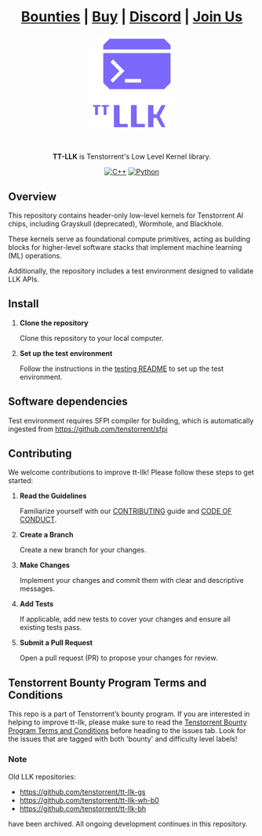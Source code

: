 <div align="center">
<h1>

[Bounties](https://github.com/tenstorrent/tt-llk/issues?q=is%3Aissue%20state%3Aopen%20label%3Abounty) | [Buy](https://tenstorrent.com/cards/) | [Discord](https://discord.gg/tvhGzHQwaj) | [Join Us](https://job-boards.greenhouse.io/tenstorrent)

</h1>

<img src="./docs/common/_static/tt_llk_logo.png" alt="llk logo" height="180"/>

<br><br>
**TT-LLK** is Tenstorrent's Low Level Kernel library.

[![C++](https://img.shields.io/badge/C++-20-green.svg)](#)
[![Python](https://img.shields.io/badge/python-3.8%20|%203.10-green.svg)](#)
</div>

## Overview ##

This repository contains header-only low-level kernels for Tenstorrent AI chips, including Grayskull (deprecated), Wormhole, and Blackhole.

These kernels serve as foundational compute primitives, acting as building blocks for higher-level software stacks that implement machine learning (ML) operations.

Additionally, the repository includes a test environment designed to validate LLK APIs.

## Install ##

1. **Clone the repository**

    Clone this repository to your local computer.

2. **Set up the test environment**

    Follow the instructions in the [testing README](https://github.com/tenstorrent/tt-llk/blob/main/tests/README.md) to set up the test environment.

## Software dependencies ##

Test environment requires SFPI compiler for building, which is automatically ingested from <https://github.com/tenstorrent/sfpi>

## Contributing ##

We welcome contributions to improve tt-llk! Please follow these steps to get started:

1. **Read the Guidelines**

    Familiarize yourself with our [CONTRIBUTING](https://github.com/tenstorrent/tt-llk/blob/main/CONTRIBUTING.md) guide and [CODE OF CONDUCT](https://github.com/tenstorrent/tt-llk/blob/main/CODE_OF_CONDUCT.md).

2. **Create a Branch**

    Create a new branch for your changes.

3. **Make Changes**

    Implement your changes and commit them with clear and descriptive messages.

4. **Add Tests**

    If applicable, add new tests to cover your changes and ensure all existing tests pass.

5. **Submit a Pull Request**

    Open a pull request (PR) to propose your changes for review.

## Tenstorrent Bounty Program Terms and Conditions ##

This repo is a part of Tenstorrent’s bounty program. If you are interested in helping to improve tt-llk, please make sure to read the [Tenstorrent Bounty Program Terms and Conditions](https://docs.tenstorrent.com/bounty_terms.html) before heading to the issues tab. Look for the issues that are tagged with both 'bounty' and difficulty level labels!

### Note ###

Old LLK repositories:

- <https://github.com/tenstorrent/tt-llk-gs>
- <https://github.com/tenstorrent/tt-llk-wh-b0>
- <https://github.com/tenstorrent/tt-llk-bh>

have been archived. All ongoing development continues in this repository.

